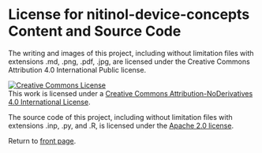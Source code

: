 # License for nitinol-device-concepts Content and Source Code

The writing and images of this project, including without limitation files with extensions .md, .png, .pdf, .jpg, are licensed under the Creative Commons Attribution 4.0 International Public license.

<a rel="license" href="http://creativecommons.org/licenses/by-nd/4.0/"><img alt="Creative Commons License" style="border-width:0" src="https://i.creativecommons.org/l/by-nd/4.0/88x31.png" /></a><br />This work is licensed under a <a rel="license" href="http://creativecommons.org/licenses/by-nd/4.0/">Creative Commons Attribution-NoDerivatives 4.0 International License</a>.

The source code of this project, including without limitation files with extensions .inp, .py, and .R, is licensed under the [Apache 2.0 license](http://www.apache.org/licenses/LICENSE-2.0.txt).

Return to [front page](/nitinol-design-concepts/).
